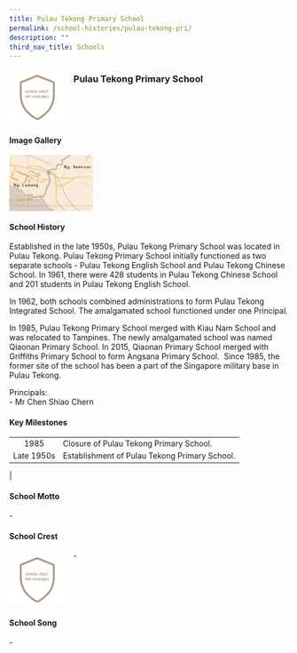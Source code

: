 ```yaml
---
title: Pulau Tekong Primary School
permalink: /school-histories/pulau-tekong-pri/
description: ""
third_nav_title: Schools
---
```

<img src="/images/pulautekongpri1.png" style="width:20%;margin-right:15px;" align = "left">

### **Pulau Tekong Primary School**

<br clear="left">

#### **Image Gallery**

<p><a href="https://staging.d1yxymztqoj7qn.amplifyapp.com/images/pulautekongpri2.jpg">  
<img src="/images/pulautekongpri2.jpg" style="width:30%;margin-right:15px;" align = "left">
</a></p>

<br clear="left">

#### **School History**
Established in the late 1950s, Pulau Tekong Primary School was located in Pulau Tekong. Pulau Tekong Primary School initially functioned as two separate schools - Pulau Tekong English School and Pulau Tekong Chinese School. In 1961, there were 428 students in Pulau Tekong Chinese School and 201 students in Pulau Tekong English School.  
  
In 1962, both schools combined administrations to form Pulau Tekong Integrated School. The amalgamated school functioned under one Principal.  
  
In 1985, Pulau Tekong Primary School merged with Kiau Nam School and was relocated to Tampines. The newly amalgamated school was named Qiaonan Primary School. In 2015, Qiaonan Primary School merged with Griffiths Primary School to form Angsana Primary School.  Since 1985, the former site of the school has been a part of the Singapore military base in Pulau Tekong.  

Principals:<br>
\- Mr Chen Shiao Chern  

#### **Key Milestones**

|  |  |
|:---:|---|
| 1985 | Closure of Pulau Tekong Primary School. |
| Late 1950s | Establishment of Pulau Tekong Primary School. |
|

#### **School Motto**
\-

#### **School Crest**
<img src="/images/pulautekongpri1.png" style="width:20%;margin-right:15px;" align = "left">

\-

<br clear="left">

#### **School Song**
\-